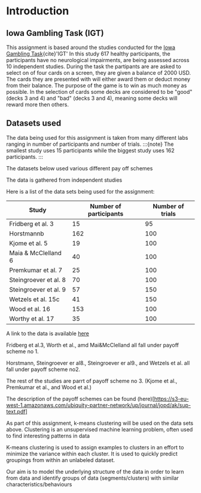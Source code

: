 # Introduction


## Iowa Gambling Task (IGT)
This assignment is based around the studies conducted for the [Iowa Gambling Task](https://openpsychologydata.metajnl.com/articles/10.5334/jopd.ak/){cite}'IGT'
In this study 617 healthy participants, the participants have no neurological impairments, are being assessed across 10 independent studies. During the task the partipants are are asked to select on of four cards on a screen, they are given a balance of 2000 USD. The cards they are presented with will either award them or deduct money from their balance. The purpose of the game is to win as much money as possible. In the selection of cards some decks are considered to be "good" (decks 3 and 4) and "bad" (decks 3 and 4), meaning some decks will reward more then others.


## Datasets used
The data being used for this assignment is taken from many different labs ranging in number of participants and number of trials.
:::{note}
The smallest study uses 15 participants while the biggest study uses 162 participants.
:::

The datasets below used various different pay off schemes

The data is gathered from independent studies

Here is a list of the data sets being used for the assignment:

| Study                  | Number of participants | Number of trials |
|------------------------|------------------------|------------------|
| Fridberg et al. 3      | 15                     | 95               |
| Horstmannb             | 162                    | 100              |
| Kjome et al. 5         | 19                     | 100              |
| Maia & McClelland 6    | 40                     | 100              |
| Premkumar et al. 7     | 25                     | 100              |
| Steingroever et al. 8  | 70                     | 100              |
| Steingroever et al. 9  | 57                     | 150              |
| Wetzels et al. 15c     | 41                     | 150              |
| Wood et al. 16         | 153                    | 100              |
| Worthy et al. 17       | 35                     | 100              |

A link to the data is available [here](https://openpsychologydata.metajnl.com/articles/10.5334/jopd.ak/)

Fridberg et al.3, Worth et al., amd Mai&McClelland all fall under payoff scheme no 1.

Horstmann, Steingroever er al8., Steingroever er al9., and Wetzels et al. all fall under payoff scheme no2.

The rest of the studies are parrt of payoff scheme no 3. (Kjome et al., Premkumar et al., and Wood et al.)

The description of the payoff schemes can be found (here)[https://s3-eu-west-1.amazonaws.com/ubiquity-partner-network/up/journal/jopd/ak/sup-text.pdf]

As part of this assignment, k-means clustering will be used on the data sets above.
Clustering is an unsupervised machine learning problem, often used to find interesting patterns in data

K-means clustering is used to assign examples to clusters in an effort to minimize the variance within each cluster.
It is used to quickly predict groupings from within an unlabeled dataset.

Our aim is to model the underlying structure of the data in order to learn from data and identify groups of data (segments/clusters) with similar characteristics/behaviours